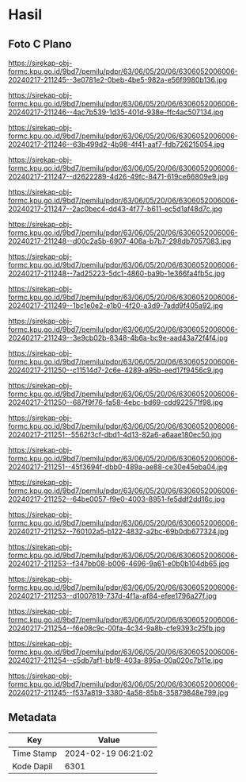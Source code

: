 # Hasil

## Foto C Plano

https://sirekap-obj-formc.kpu.go.id/9bd7/pemilu/pdpr/63/06/05/20/06/6306052006006-20240217-211245--3e0781e2-0beb-4be5-982a-e56f9980b136.jpg

https://sirekap-obj-formc.kpu.go.id/9bd7/pemilu/pdpr/63/06/05/20/06/6306052006006-20240217-211246--4ac7b539-1d35-401d-938e-ffc4ac507134.jpg

https://sirekap-obj-formc.kpu.go.id/9bd7/pemilu/pdpr/63/06/05/20/06/6306052006006-20240217-211246--63b499d2-4b98-4f41-aaf7-fdb726215054.jpg

https://sirekap-obj-formc.kpu.go.id/9bd7/pemilu/pdpr/63/06/05/20/06/6306052006006-20240217-211247--d2622289-4d26-49fc-8471-619ce66809e9.jpg

https://sirekap-obj-formc.kpu.go.id/9bd7/pemilu/pdpr/63/06/05/20/06/6306052006006-20240217-211247--2ac0bec4-dd43-4f77-b611-ec5d1af48d7c.jpg

https://sirekap-obj-formc.kpu.go.id/9bd7/pemilu/pdpr/63/06/05/20/06/6306052006006-20240217-211248--d00c2a5b-6907-406a-b7b7-298db7057083.jpg

https://sirekap-obj-formc.kpu.go.id/9bd7/pemilu/pdpr/63/06/05/20/06/6306052006006-20240217-211248--7ad25223-5dc1-4860-ba9b-1e366fa4fb5c.jpg

https://sirekap-obj-formc.kpu.go.id/9bd7/pemilu/pdpr/63/06/05/20/06/6306052006006-20240217-211249--1bc1e0e2-e1b0-4f20-a3d9-7add9f405a92.jpg

https://sirekap-obj-formc.kpu.go.id/9bd7/pemilu/pdpr/63/06/05/20/06/6306052006006-20240217-211249--3e9cb02b-8348-4b6a-bc9e-aad43a72f4f4.jpg

https://sirekap-obj-formc.kpu.go.id/9bd7/pemilu/pdpr/63/06/05/20/06/6306052006006-20240217-211250--c11514d7-2c6e-4289-a95b-eed17f9456c9.jpg

https://sirekap-obj-formc.kpu.go.id/9bd7/pemilu/pdpr/63/06/05/20/06/6306052006006-20240217-211250--687f9f76-fa58-4ebc-bd69-cdd922571f98.jpg

https://sirekap-obj-formc.kpu.go.id/9bd7/pemilu/pdpr/63/06/05/20/06/6306052006006-20240217-211251--5562f3cf-dbd1-4d13-82a6-a6aae180ec50.jpg

https://sirekap-obj-formc.kpu.go.id/9bd7/pemilu/pdpr/63/06/05/20/06/6306052006006-20240217-211251--45f3694f-dbb0-489a-ae88-ce30e45eba04.jpg

https://sirekap-obj-formc.kpu.go.id/9bd7/pemilu/pdpr/63/06/05/20/06/6306052006006-20240217-211252--64be0057-f9e0-4003-8951-fe5ddf2dd16c.jpg

https://sirekap-obj-formc.kpu.go.id/9bd7/pemilu/pdpr/63/06/05/20/06/6306052006006-20240217-211252--760102a5-b122-4832-a2bc-69b0db677324.jpg

https://sirekap-obj-formc.kpu.go.id/9bd7/pemilu/pdpr/63/06/05/20/06/6306052006006-20240217-211253--f347bb08-b006-4696-9a61-e0b0b104db65.jpg

https://sirekap-obj-formc.kpu.go.id/9bd7/pemilu/pdpr/63/06/05/20/06/6306052006006-20240217-211253--d1007819-737d-4f1a-af84-efee1796a27f.jpg

https://sirekap-obj-formc.kpu.go.id/9bd7/pemilu/pdpr/63/06/05/20/06/6306052006006-20240217-211254--f6e08c9c-00fa-4c34-9a8b-cfe9393c25fb.jpg

https://sirekap-obj-formc.kpu.go.id/9bd7/pemilu/pdpr/63/06/05/20/06/6306052006006-20240217-211254--c5db7af1-bbf8-403a-895a-00a020c7b11e.jpg

https://sirekap-obj-formc.kpu.go.id/9bd7/pemilu/pdpr/63/06/05/20/06/6306052006006-20240217-211245--f537a819-3380-4a58-85b8-35879848e799.jpg


## Metadata

| Key        | Value               |
| ---------- | ------------------- |
| Time Stamp | 2024-02-19 06:21:02 |
| Kode Dapil | 6301                |




